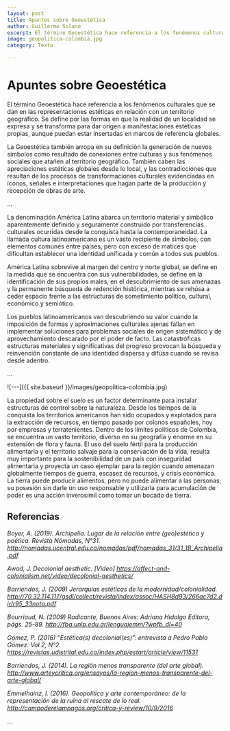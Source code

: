 ```yaml
---
layout: post
title: Apuntes sobre Geoestética
author: Guillermo Solano
excerpt: El término Geoestética hace referencia a los fenómenos culturales que se dan en las representaciones estéticas en relación con un territorio geográfico. Se define por las formas en que la realidad de un localidad se expresa y se transforma para dar origen a manifestaciones estéticas propias, aunque puedan estar insertadas en marcos de referencia globales.
image: geopolitica-colombia.jpg
category: Texto

---
```




# Apuntes sobre Geoestética


El término Geoestética hace referencia a los fenómenos culturales que se dan en las representaciones estéticas en relación con un territorio geográfico. Se define por las formas
en que la realidad de un localidad se expresa y se transforma para dar origen a manifestaciones estéticas propias, aunque puedan estar insertadas en marcos de referencia
globales.

La Geoestética también arropa en su definición la generación de nuevos símbolos como resultado de conexiones entre culturas y sus fenómenos sociales que atañen al territorio geográfico. También caben las apreciaciones estéticas globales desde lo local, y las
contradicciones que resultan de los procesos de transformaciones culturales evidenciadas en íconos, señales e interpretaciones que hagan parte de la producción y recepción de obras de arte.

...

La denominación América Latina abarca un territorio material y simbólico aparentemente definido y seguramente construido por transferencias culturales ocurridas desde la conquista hasta la contemporaneidad. La llamada cultura latinoamericana es un vasto
recipiente de símbolos, con elementos comunes entre países, pero con exceso de matices que dificultan establecer una identidad unificada y común a todos sus pueblos.

América Latina sobrevive al margen del centro y norte global, se define en la medida que se encuentra con sus vulnerabilidades, se define en la identificación de sus propios males, en el descubrimiento de sus amenazas y la permanente búsqueda de redención histórica, mientras se rehúsa a ceder espacio frente a las estructuras de sometimiento político, cultural, económico y semiótico.

Los pueblos latinoamericanos van descubriendo su valor cuando la imposición de formas y aproximaciones culturales ajenas fallan en implementar soluciones para problemas sociales de origen sistemático y de aprovechamiento descarado por el poder de facto. Las catastróficas estructuras materiales y significativas del progreso provocan la búsqueda y reinvención constante de una identidad dispersa y difusa cuando se revisa desde adentro.

...

![---]({{ site.baseurl }}/images/geopolitica-colombia.jpg)

La propiedad sobre el suelo es un factor determinante para instalar estructuras de control sobre la naturaleza. Desde los tiempos de la conquista los territorios americanos han sido
ocupados y explotados para la extracción de recursos, en tiempo pasado por colonos españoles, hoy por empresas y terratenientes. Dentro de los límites políticos de Colombia, se encuentra un vasto territorio, diverso en su geografía y enorme en su extensión de flora y fauna. El uso del suelo fértil para la producción alimentaria y el territorio salvaje para la
conservación de la vida, resulta muy importante para la sostenibilidad de un país con inseguridad alimentaria y proyecta un caso ejemplar para la región cuando amenazan globalmente tiempos de guerra, escasez de recursos, y crisis económica. La tierra puede producir alimentos, pero no puede alimentar a las personas; su posesión sin darle un uso responsable y utilizarla para acumulación de poder es una acción inverosímil como tomar un
bocado de tierra.



## Referencias

*Boyer, A. (2019). Archipelia. Lugar de la relación entre (geo)estética y poética. Revista
Nómadas, N°31.
http://nomadas.ucentral.edu.co/nomadas/pdf/nomadas_31/31_1B_Archipelia.pdf*

*Awad, J. Decolonial aesthetic. [Video]
https://affect-and-colonialism.net/video/decolonial-aesthetics/*

*Barriendos, J. (2009) Jerarquías estéticas de la modernidad/colonialidad.
http://70.32.114.117/gsdl/collect/revista/index/assoc/HASH8d93/266ac7d2.dir/r95_33nota.pdf*

*Bourriaud, N. (2009) Radicante, Buenos Aires: Adriana Hidalgo Editora, págs. 25-89.
http://fba.unlp.edu.ar/lenguajemm/?wpfb_dl=40*


*Gómez, P. (2016) “Estética(s) decolonial(es)”: entrevista a Pedro Pablo Gómez. Vol.2, N°2.
https://revistas.udistrital.edu.co/index.php/estart/article/view/11531*

*Barriendos, J. (2014). La región menos transparente (del arte global).
http://www.arteycritica.org/ensayos/la-region-menos-transparente-del-arte-global/*

*Emmelhainz, I. (2016). Geopolítica y arte contemporáneo: de la representación de la ruina al
rescate de lo real. http://campoderelampagos.org/critica-y-review/10/9/2016*

…
